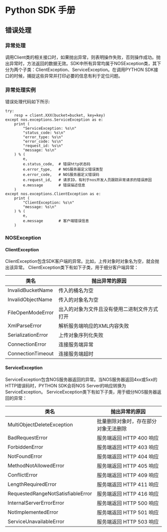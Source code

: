 # Python SDK 手册

## 错误处理

### 异常处理

调用Client类的相关接口时，如果抛出异常，则表明操作失败，否则操作成功。抛出异常时，方法返回的数据无效。SDK中所有异常均属于NOSException类，其下分为两个子类：ClientException、ServiceException。在调用PYTHON SDK接口的时候，捕捉这些异常并打印必要的信息有利于定位问题。

### 异常处理实例

错误处理代码如下所示:

    try:
        resp = client.XXX(bucket=bucket, key=key)
    except nos.exceptions.ServiceException as e:
        print (
            "ServiceException: %s\n"
            "status_code: %s\n"
            "error_type: %s\n"
            "error_code: %s\n"
            "request_id: %s\n"
            "message: %s\n"
        ) % (
            e,
            e.status_code,  # 错误http状态码
            e.error_type,   # NOS服务器定义错误类型
            e.error_code,   # NOS服务器定义错误码
            e.request_id,   # 请求ID，有利于nos开发人员跟踪异常请求的错误原因
            e.message       # 错误描述信息
        )
    except nos.exceptions.ClientException as e:
        print (
            "ClientException: %s\n"
            "message: %s\n"
        ) % (
            e,
            e.message       # 客户端错误信息
        )

### NOSException

#### ClientException

ClientException包含SDK客户端的异常。比如，上传对象时对象名为空，就会抛出该异常。 ClientException类下有如下子类，用于细分客户端异常：

|      **类名**      |              **抛出异常的原因**              |
|--------------------|----------------------------------------------|
| InvalidBucketName  | 传入的桶名为空                               |
| InvalidObjectName  | 传入的对象名为空                             |
| FileOpenModeError  | 出入的对象为文件且没有使用二进制文件方式打开 |
| XmlParseError      | 解析服务端响应的XML内容失败                  |
| SerializationError | 上传对象序列化失败                           |
| ConnectionError    | 连接服务端异常                               |
| ConnectionTimeout  | 连接服务端超时                               |

#### ServiceException

ServiceException包含NOS服务器返回的异常。当NOS服务器返回4xx或5xx的HTTP错误码时，PYTHON SDK会将NOS Server的响应转换为ServiceException。 ServiceException类下有如下子类，用于细分NOS服务器返回的异常：

|    **类名**    |	                  **抛出异常的原因**                      |
|----------------|------------------------------------------------------------|
|MultiObjectDeleteException|	批量删除对象时，存在部分对象无法删除|
|BadRequestError	|服务端返回 HTTP 400 响应|
|ForbiddenError|	服务端返回 HTTP 403 响应|
|NotFoundError	|服务端返回 HTTP 404 响应|
|MethodNotAllowedError|	服务端返回 HTTP 405 响应|
|ConflictError	|服务端返回 HTTP 409 响应|
|LengthRequiredError|	服务端返回 HTTP 411 响应|
|RequestedRangeNotSatisfiableError	|服务端返回 HTTP 416 响应|
|InternalServerErrorError|	服务端返回 HTTP 500 响应|
|NotImplementedError	|服务端返回 HTTP 501 响应|
|ServiceUnavailableError	|服务端返回 HTTP 503 响应|
